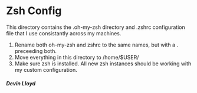 # Zsh Config
This directory contains the .oh-my-zsh directory and .zshrc configuration file that I use consistantly across my machines.

1. Rename both oh-my-zsh and zshrc to the same names, but with a . preceeding both.
2. Move everything in this directory to /home/$USER/
3. Make sure zsh is installed.  All new zsh instances should be working with my custom configuration.

##### Devin Lloyd
